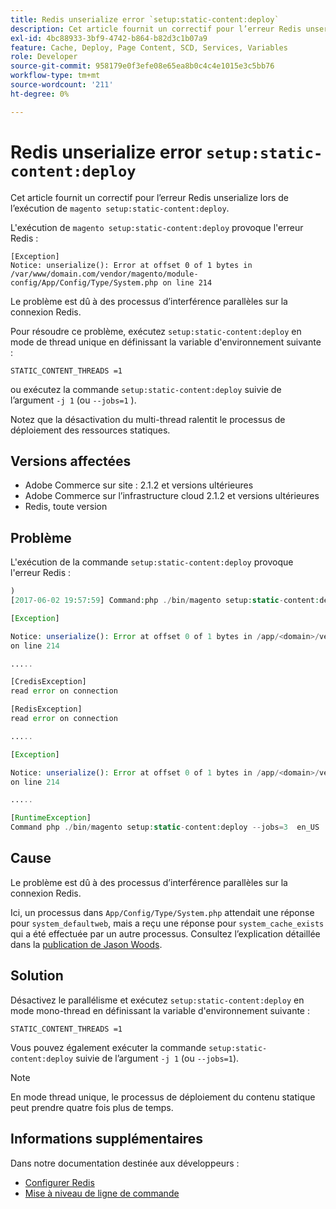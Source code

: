 ```yaml
---
title: Redis unserialize error `setup:static-content:deploy`
description: Cet article fournit un correctif pour l’erreur Redis unserialize lors de l’exécution de `magento setup:static-content:deploy`.
exl-id: 4bc88933-3bf9-4742-b864-b82d3c1b07a9
feature: Cache, Deploy, Page Content, SCD, Services, Variables
role: Developer
source-git-commit: 958179e0f3efe08e65ea8b0c4c4e1015e3c5bb76
workflow-type: tm+mt
source-wordcount: '211'
ht-degree: 0%

---
```


# Redis unserialize error `setup:static-content:deploy`

Cet article fournit un correctif pour l’erreur Redis unserialize lors de l’exécution de `magento setup:static-content:deploy`.

L&#39;exécution de `magento setup:static-content:deploy` provoque l&#39;erreur Redis :

```
[Exception]
Notice: unserialize(): Error at offset 0 of 1 bytes in
/var/www/domain.com/vendor/magento/module-config/App/Config/Type/System.php on line 214
```

Le problème est dû à des processus d’interférence parallèles sur la connexion Redis.

Pour résoudre ce problème, exécutez `setup:static-content:deploy` en mode de thread unique en définissant la variable d&#39;environnement suivante :

```
STATIC_CONTENT_THREADS =1
```

ou exécutez la commande `setup:static-content:deploy` suivie de l’argument `-j 1` (ou `--jobs=1` ).

Notez que la désactivation du multi-thread ralentit le processus de déploiement des ressources statiques.

## Versions affectées

* Adobe Commerce sur site : 2.1.2 et versions ultérieures
* Adobe Commerce sur l’infrastructure cloud 2.1.2 et versions ultérieures
* Redis, toute version

## Problème

L&#39;exécution de la commande `setup:static-content:deploy` provoque l&#39;erreur Redis :

```php
)
[2017-06-02 19:57:59] Command:php ./bin/magento setup:static-content:deploy --jobs=3  en_US

[Exception]

Notice: unserialize(): Error at offset 0 of 1 bytes in /app/<domain>/vendor/magento/module-config/App/Config/Type/System.php
on line 214

.....

[CredisException]
read error on connection

[RedisException]
read error on connection

.....

[Exception]

Notice: unserialize(): Error at offset 0 of 1 bytes in /app/<domain>/vendor/magento/module-config/App/Config/Type/System.php
on line 214

.....

[RuntimeException]
Command php ./bin/magento setup:static-content:deploy --jobs=3  en_US  returned code 3
```

## Cause

Le problème est dû à des processus d’interférence parallèles sur la connexion Redis.

Ici, un processus dans `App/Config/Type/System.php` attendait une réponse pour `system_defaultweb`, mais a reçu une réponse pour `system_cache_exists` qui a été effectuée par un autre processus. Consultez l’explication détaillée dans la [publication de Jason Woods](https://github.com/magento/magento2/issues/9287#issuecomment-302362283).

## Solution

Désactivez le parallélisme et exécutez `setup:static-content:deploy` en mode mono-thread en définissant la variable d&#39;environnement suivante :

```
STATIC_CONTENT_THREADS =1
```

Vous pouvez également exécuter la commande `setup:static-content:deploy` suivie de l’argument `-j 1` (ou `--jobs=1`).

>[!NOTE]
>
>En mode thread unique, le processus de déploiement du contenu statique peut prendre quatre fois plus de temps.

## Informations supplémentaires

Dans notre documentation destinée aux développeurs :

* [Configurer Redis](https://experienceleague.adobe.com/docs/commerce-operations/configuration-guide/cache/redis/config-redis.html)
* [Mise à niveau de ligne de commande](https://experienceleague.adobe.com/docs/commerce-operations/upgrade-guide/implementation/perform-upgrade.html)
